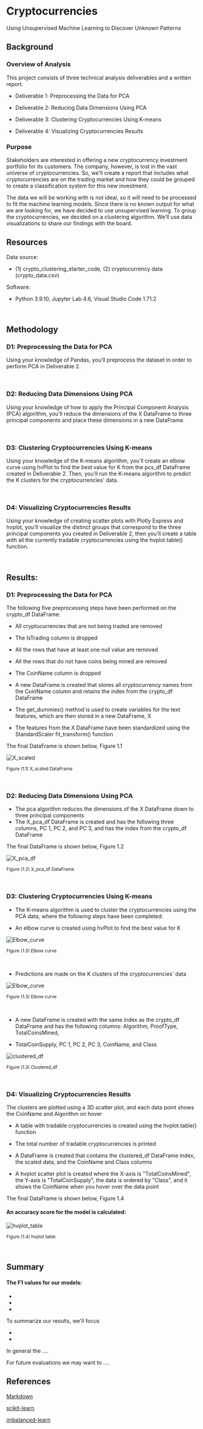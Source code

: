 # Cryptocurrencies
Using Unsupervised Machine Learning to Discover Unknown Patterns

## Background

### Overview of Analysis

This project consists of three technical analysis deliverables and a written report.

* Deliverable 1: Preprocessing the Data for PCA

* Deliverable 2: Reducing Data Dimensions Using PCA

* Deliverable 3: Clustering Cryptocurrencies Using K-means

* Deliverable 4: Visualizing Cryptocurrencies Results


### Purpose

Stakeholders are interested in offering a new cryptocurrency investment portfolio for its customers. The company, however, is lost in the vast universe of cryptocurrencies. So, we'll create a report that includes what cryptocurrencies are on the trading market and how they could be grouped to create a classification system for this new investment.

The data we will be working with is not ideal, so it will need to be processed to fit the machine learning models. Since there is no known output for what we are looking for, we have decided to use unsupervised learning. To group the cryptocurrencies, we decided on a clustering algorithm. We’ll use data visualizations to share our findings with the board.

## Resources

Data source:

- (1) crypto_clustering_starter_code, (2) cryptocurrency data (crypto_data.csv)

Software:

- Python 3.9.10, Jupyter Lab 4.6, Visual Studio Code 1.71.2
 
<br/>

## Methodology

### D1: Preprocessing the Data for PCA 

Using your knowledge of Pandas, you’ll preprocess the dataset in order to perform PCA in Deliverable 2.

<br/>


### D2: Reducing Data Dimensions Using PCA

Using your knowledge of how to apply the Principal Component Analysis (PCA) algorithm, you’ll reduce the dimensions of the X DataFrame to three principal components and place these dimensions in a new DataFrame.

<br/>

### D3: Clustering Cryptocurrencies Using K-means

Using your knowledge of the K-means algorithm, you’ll create an elbow curve using hvPlot to find the best value for K from the pcs_df DataFrame created in Deliverable 2. Then, you’ll run the K-means algorithm to predict the K clusters for the cryptocurrencies’ data.

<br/>


### D4: Visualizing Cryptocurrencies Results

Using your knowledge of creating scatter plots with Plotly Express and hvplot, you’ll visualize the distinct groups that correspond to the three principal components you created in Deliverable 2, then you’ll create a table with all the currently tradable cryptocurrencies using the hvplot.table() function.

<br/>


## Results:

### D1: Preprocessing the Data for PCA 

The following five preprocessing steps have been performed on the crypto_df DataFrame:

* All cryptocurrencies that are not being traded are removed

* The IsTrading column is dropped

* All the rows that have at least one null value are removed

* All the rows that do not have coins being mined are removed

* The CoinName column is dropped

* A new DataFrame is created that stores all cryptocurrency names from the CoinName column and retains the index from the crypto_df DataFrame

* The get_dummies() method is used to create variables for the text features, which are then stored in a new DataFrame, X 

* The features from the X DataFrame have been standardized using the StandardScaler fit_transform() function

The final DataFrame is shown below, Figure 1.1

![X_scaled](./Images/x_scaled.png)
 
<sub> Figure (1.1) X_scaled DataFrame

<br/>


### D2: Reducing Data Dimensions Using PCA

* The pca algorithm reduces the dimensions of the X DataFrame down to three principal components
* The X_pca_df DataFrame is created and has the following three columns, PC 1, PC 2, and PC 3, and has the index from the crypto_df DataFrame

The final DataFrame is shown below, Figure 1.2
 
 ![X_pca_df](./Images/X_pca_df.png)
 
<sub> Figure (1.2) X_pca_df DataFrame

<br/>

### D3: Clustering Cryptocurrencies Using K-means

* The K-means algorithm is used to cluster the cryptocurrencies using the PCA data, where the following steps have been completed:

* An elbow curve is created using hvPlot to find the best value for K

![Elbow_curve](./Images/elbow%20curve.png)
 
<sub> Figure (1.3) Elbow curve

<br/>

* Predictions are made on the K clusters of the cryptocurrencies’ data

![Elbow_curve](./Images/elbow%20curve.png)
 
<sub> Figure (1.3) Elbow curve

<br/>

* A new DataFrame is created with the same index as the crypto_df DataFrame and has the following columns: Algorithm, ProofType, TotalCoinsMined, 

* TotalCoinSupply, PC 1, PC 2, PC 3, CoinName, and Class

![clustered_df](./Images/clustered_df.png)
 
<sub> Figure (1.3) Clustered_df

<br/>

 
### D4: Visualizing Cryptocurrencies Results

The clusters are plotted using a 3D scatter plot, and each data point shows the CoinName and Algorithm on hover

* A table with tradable cryptocurrencies is created using the hvplot.table() function

* The total number of tradable cryptocurrencies is printed

* A DataFrame is created that contains the clustered_df DataFrame index, the scaled data, and the CoinName and Class columns

* A hvplot scatter plot is created where the X-axis is "TotalCoinsMined", the Y-axis is "TotalCoinSupply", the data is ordered by "Class", and it shows the CoinName when you hover over the data point

The final DataFrame is shown below, Figure 1.4

 #### An accuracy score for the model is calculated:

![hvplot_table](./Images/hvplot.table.png)
 
<sub> Figure (1.4) hvplot table

<br/>


## Summary




#### The F1 values for our models:

*

*

*


 
To summarize our results, we'll focus 
 
*

*

In general the ....
 
For future evaluations we may want to ....


## References

[Markdown](https://docs.github.com/en/get-started/writing-on-github/getting-started-with-writing-and-formatting-on-github/basic-writing-and-formatting-syntax)

[scikit-learn](https://scikit-learn.org/stable/)
 
[imbalanced-learn](https://imbalanced-learn.org/stable/)

